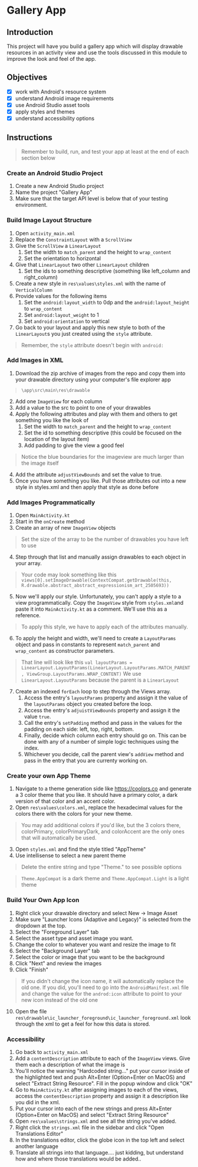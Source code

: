 # Gallery App

## Introduction

This project will have you build a gallery app which will display drawable resources in an activity view and use the tools discussed in this module to improve the look and feel of the app.

## Objectives

- [x] work with Android's resource system
- [x] understand Android image requirements
- [x] use Android Studio asset tools
- [x] apply styles and themes
- [x] understand accessibility options

## Instructions

> Remember to build, run, and test your app at least at the end of each section below

### Create an Android Studio Project

1. Create a new Android Studio project
2. Name the project "Gallery App"
3. Make sure that the target API level is below that of your testing environment.

### Build Image Layout Structure

1. Open `activity_main.xml`
2. Replace the `ConstraintLayout` with a `ScrollView`
3. Give the `ScrollView` a `LinearLayout`
   1. Set the width to `match_parent` and the height to `wrap_content`
   2. Set the orientation to horizontal
4. Give that `LinearLayout` two other `LinearLayout` children
   1. Set the ids to something descriptive (something like left_column and right_column)
5. Create a new style in `res\values\styles.xml` with the name of `VerticalColumn`
6. Provide values for the following items
   1. Set the `android:layout_width` to 0dp and the `android:layout_height` to `wrap_content`
   2. Set `android:layout_weight` to 1
   3. Set `android:orientation` to vertical
7. Go back to your layout and apply this new style to both of the `LinearLayout`s you just created using the `style` attribute.

> Remember, the `style` attribute doesn't begin with `android:`

### Add Images in XML

1. Download the zip archive of images from the repo and copy them into your drawable directory using your computer's file explorer app

> `\app\src\main\res\drawable`

2. Add one `ImageView` for each column
3. Add a value to the src to point to one of your drawables
4. Apply the following attributes and play with them and others to get something you like the look of
   1. Set the width to `match_parent` and the height to `wrap_content`
   2. Set the id to something descriptive (this could be focused on the location of the layout item)
   3. Add padding to give the view a good feel

> Notice the blue boundaries for the imageview are much larger than the image itself

4. Add the attribute `adjustViewBounds` and set the value to true.
5. Once you have something you like. Pull those attributes out into a new style in styles.xml and then apply that style as done before

### Add Images Programmatically

1. Open `MainActivity.kt`
2. Start in the `onCreate` method
3. Create an array of new `ImageView` objects

> Set the size of the array to be the number of drawables you have left to use

4. Step through that list and manually assign drawables to each object in your array.

> Your code may look something like this `views[0].setImageDrawable(ContextCompat.getDrawable(this, R.drawable.abstract_abstract_expressionism_art_2505693))`

5. Now we'll apply our style. Unfortunately, you can't apply a style to a view programmatically. Copy the `ImageView` style from `styles.xml`and paste it into `MainActivity.kt` as a comment. We'll use this as a reference.

> To apply this style, we have to apply each of the attributes manually.

6. To apply the height and width, we'll need to create a `LayoutParams` object and pass in constants to represent `match_parent` and `wrap_content` as constructor parameters.

> That line will look like this `val layoutParams = LinearLayout.LayoutParams(LinearLayout.LayoutParams.MATCH_PARENT, ViewGroup.LayoutParams.WRAP_CONTENT)`
> We use `LinearLayout.LayoutParams` because the parent is a `LinearLayout`

7. Create an indexed `forEach` loop  to step through the Views array.
   1. Access the entry's `layoutParams` property and assign it the value of the `layoutParams` object you created before the loop.
   2. Access the entry's `adjuistViewBounds` property and assign it the value `true`.
   3. Call the entry's `setPadding` method and pass in the values for the padding on each side: left, top, right, bottom.
   4. Finally, decide which column each entry should go on. This can be done with any of a number of simple logic techniques using the index.
   5. Whichever you decide, call the parent view's `addView` method and pass in the entry that you are currenty working on.

### Create your own App Theme

1. Navigate to a theme generation side like https://coolors.co and generate a 3 color theme that you like. It should have a primary color, a dark version of that color and an accent color.
2. Open `res\values\colors.xml`, replace the hexadecimal values for the colors there with the colors for your new theme.

> You may add additional colors if you'd like, but the 3 colors there, colorPrimary, colorPrimaryDark, and colorAccent are the only ones that will automatically be used.

3. Open `styles.xml` and find the style titled "AppTheme"
4. Use intellisense to select a new parent theme

> Delete the entire string and type "Theme." to see possible options

> `Theme.AppCompat` is a dark theme and `Theme.AppCompat.Light` is a light theme

### Build Your Own App Icon

1. Right click your drawable directory and select New -> Image Asset
2. Make sure "Launcher Icons (Adaptive and Legacy)" is selected from the dropdown at the top.
3. Select the "Foreground Layer" tab
4. Select the asset type and asset image you want.
5. Change the color to whatever you want and resize the image to fit
6. Select the "Background Layer" tab
7. Select the color or image that you want to be the background
8. Click "Next" and review the images
9. Click "Finish"

> If you didn't change the icon name, it will automatically replace the old one. If you did, you'll need to go into the `AndroidManifest.xml` file and change the value for the `androd:icon` attribute to point to your new icon instead of the old one

10. Open the file `res\drawable\ic_launcher_foreground\ic_launcher_foreground.xml` look through the xml to get a feel for how this data is stored.

### Accessibility

1. Go back to `activity_main.xml`
2. Add a `contentDescription` attribute to each of the `ImageView` views. Give them each a description of what the image is
3. You'll notice the warning "Hardcoded string..." put your cursor inside of the highlighted text and push Alt+Enter (Option+Enter on MacOS) and select "Extract String Resource". Fill in the popup window and click "OK"
4. Go to `MainActivity.kt` after assigning images to each of the views, access the `contentDescription` property and assign it a description like you did in the xml.
5. Put your cursor into each of the new strings and press Alt+Enter (Option+Enter on MacOS) and select "Extract String Resource"
6. Open `res\values\strings.xml` and see all the string you've added.
7. Right click the `strings.xml` file in the sidebar and click "Open Translations Editor"
8. In the translations editor, click the globe icon in the top left and select another language
9. Translate all strings into that language.... just kidding, but understand how and where those translations would be added..
